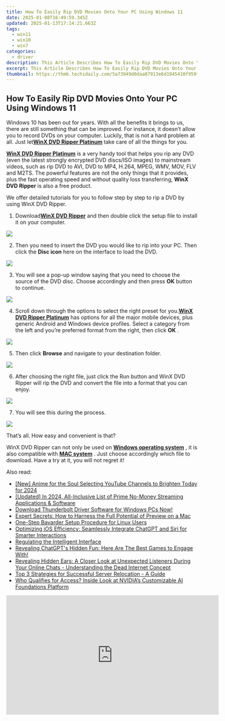 ```yaml
---
title: How To Easily Rip DVD Movies Onto Your PC Using Windows 11
date: 2025-01-08T16:49:59.345Z
updated: 2025-01-13T17:14:21.663Z
tags:
  - win11
  - win10
  - win7
categories:
  - driver
description: This Article Describes How To Easily Rip DVD Movies Onto Your PC Using Windows 11
excerpt: This Article Describes How To Easily Rip DVD Movies Onto Your PC Using Windows 11
thumbnail: https://thmb.techidaily.com/5a73949d0daa87913e6d1945410f959f7280334c927e2831d11c0ea0a5297262.jpg
---
```


## How To Easily Rip DVD Movies Onto Your PC Using Windows 11

Windows 10 has been out for years. With all the benefits it brings to us, there are still something that can be improved. For instance, it doesn’t allow you to record DVDs on your computer. Luckily, that is not a hard problem at all. Just let[**WinX DVD Ripper Platinum**](https://tools.techidaily.com/drivereasy/download/)  take care of all the things for you.

**[WinX DVD Ripper Platinum](https://tools.techidaily.com/drivereasy/download/)**  is a very handy tool that helps you rip any DVD (even the latest strongly encrypted DVD discs/ISO images) to mainstream videos, such as rip DVD to AVI, DVD to MP4, H.264, MPEG, WMV, MOV, FLV and M2TS. The powerful features are not the only things that it provides, plus the fast operating speed and without quality loss transferring, **WinX DVD Ripper** is also a free product.

 We offer detailed tutorials for you to follow step by step to rip a DVD by using WinX DVD Ripper.

 1) Download[**WinX DVD Ripper**](https://tools.techidaily.com/drivereasy/download/) and then double click the setup file to install it on your computer.

![](https://images.drivereasy.com/wp-content/uploads/2016/10/winx-dvd-ripper.jpg)

 2) Then you need to insert the DVD you would like to rip into your PC. Then click the **Disc icon** here on the interface to load the DVD.

![](https://images.drivereasy.com/wp-content/uploads/2016/10/disc-icon.jpg)

 3) You will see a pop-up window saying that you need to choose the source of the DVD disc. Choose accordingly and then press **OK** button to continue.

![](https://images.drivereasy.com/wp-content/uploads/2016/10/select-the-source-dvd-disc.jpg)
  
 4) Scroll down through the options to select the right preset for you.[**WinX DVD Ripper Platinum**](https://tools.techidaily.com/drivereasy/download/) has options for all the major mobile devices, plus generic Android and Windows device profiles. Select a category from the left and you’re preferred format from the right, then click **OK** .

![](https://images.drivereasy.com/wp-content/uploads/2016/10/winx-dvd-ripper-platinum.jpg)

 5) Then click **Browse** and navigate to your destination folder.

![](https://images.drivereasy.com/wp-content/uploads/2016/10/select-folder.jpg)

 6) After choosing the right file, just click the Run button and WinX DVD Ripper will rip the DVD and convert the file into a format that you can enjoy.

![](https://images.drivereasy.com/wp-content/uploads/2016/10/run-winx-dvd-ripper.jpg)

 7) You will see this during the process.

![](https://images.drivereasy.com/wp-content/uploads/2016/10/run-winx-dvd-ripper-process.jpg)

 That’s all. How easy and convenient is that?
  
 WinX DVD Ripper can not only be used on **[Windows operating system](https://tools.techidaily.com/drivereasy/download/)**  , it is also compatible with **[MAC system](https://tools.techidaily.com/drivereasy/download/)**  . Just choose accordingly which file to download. Have a try at it, you will not regret it!

<ins class="adsbygoogle"
     style="display:block"
     data-ad-format="autorelaxed"
     data-ad-client="ca-pub-7571918770474297"
     data-ad-slot="1223367746"></ins>

<ins class="adsbygoogle"
     style="display:block"
     data-ad-client="ca-pub-7571918770474297"
     data-ad-slot="8358498916"
     data-ad-format="auto"
     data-full-width-responsive="true"></ins>

<span class="atpl-alsoreadstyle">Also read:</span>
<div><ul>
<li><a href="https://facebook-video-footage.techidaily.com/new-anime-for-the-soul-selecting-youtube-channels-to-brighten-today-for-2024/"><u>[New] Anime for the Soul Selecting YouTube Channels to Brighten Today for 2024</u></a></li>
<li><a href="https://fox-direct.techidaily.com/updated-in-2024-all-inclusive-list-of-prime-no-money-streaming-applications-and-software/"><u>[Updated] In 2024, All-Inclusive List of Prime No-Money Streaming Applications & Software</u></a></li>
<li><a href="https://win-amazing.techidaily.com/1722978202966-download-thunderbolt-driver-software-for-windows-pcs-now/"><u>Download Thunderbolt Driver Software for Windows PCs Now!</u></a></li>
<li><a href="https://buynow-help.techidaily.com/expert-secrets-how-to-harness-the-full-potential-of-preview-on-a-mac/"><u>Expert Secrets: How to Harness the Full Potential of Preview on a Mac</u></a></li>
<li><a href="https://tech-haven.techidaily.com/one-step-bavarder-setup-procedure-for-linux-users/"><u>One-Step Bavarder Setup Procedure for Linux Users</u></a></li>
<li><a href="https://tech-haven.techidaily.com/optimizing-ios-efficiency-seamlessly-integrate-chatgpt-and-siri-for-smarter-interactions/"><u>Optimizing iOS Efficiency: Seamlessly Integrate ChatGPT and Siri for Smarter Interactions</u></a></li>
<li><a href="https://tech-haven.techidaily.com/regulating-the-intelligent-interface/"><u>Regulating the Intelligent Interface</u></a></li>
<li><a href="https://tech-haven.techidaily.com/revealing-chatgpts-hidden-fun-here-are-the-best-games-to-engage-with/"><u>Revealing ChatGPT's Hidden Fun: Here Are The Best Games to Engage With!</u></a></li>
<li><a href="https://tech-haven.techidaily.com/revealing-hidden-ears-a-closer-look-at-unexpected-listeners-during-your-online-chats-understanding-the-dead-internet-concept/"><u>Revealing Hidden Ears: A Closer Look at Unexpected Listeners During Your Online Chats - Understanding the Dead Internet Concept</u></a></li>
<li><a href="https://solve-marvelous.techidaily.com/top-3-strategies-for-successful-server-relocation-a-guide/"><u>Top 3 Strategies for Successful Server Relocation - A Guide</u></a></li>
<li><a href="https://tech-hub.techidaily.com/who-qualifies-for-access-inside-look-at-nvidias-customizable-ai-foundations-platform/"><u>Who Qualifies for Access? Inside Look at NVIDIA’s Customizable AI Foundations Platform</u></a></li>
</ul></div>

<!-- affiliate ads begin -->
<iframe width="560" height="315" src="https://www.youtube.com/embed/_dOmuXhsV6Y?si=aT6vgPbDx4ajjvdr" title="YouTube video player" frameborder="0" allow="accelerometer; autoplay; clipboard-write; encrypted-media; gyroscope; picture-in-picture; web-share" referrerpolicy="strict-origin-when-cross-origin" allowfullscreen></iframe>
<!-- affiliate ads end -->

